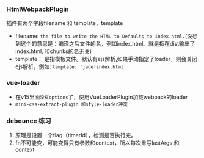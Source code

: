 ### HtmlWebpackPlugin
插件有两个字段filename 和 template，template
- filename: `the file to write the HTML to Defaults to index.html.`(没想到这个的意思是：编译之后文件的名，例如index.html。就是指在dist输出了index.html, 和chunks的名无关)
- template： 是指模板文件。默认有ejs解析,如果手动指定了loader，则会关闭ejs解析，例如: `template: 'jade!index.html'`

### vue-loader
- 在v15里面`没有options`了，使用VueLoaderPlugin加载webpack的loader
- `mini-css-extract-plugin 和style-loader冲突`

### debounce 练习
1. 原理是设置一个flag（timerId），检测是否执行完。
2. fn不可能变，可能变得只有参数和context，所以每次重写lastArgs 和 context